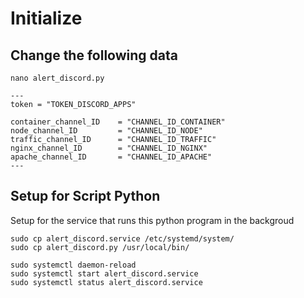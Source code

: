 # Initialize

## Change the following data

```
nano alert_discord.py
```
```
---
token = "TOKEN_DISCORD_APPS"

container_channel_ID    = "CHANNEL_ID_CONTAINER"
node_channel_ID         = "CHANNEL_ID_NODE"
traffic_channel_ID      = "CHANNEL_ID_TRAFFIC"
nginx_channel_ID        = "CHANNEL_ID_NGINX"
apache_channel_ID       = "CHANNEL_ID_APACHE"
---
```

## Setup for Script Python

Setup for the service that runs this python program in the backgroud
```
sudo cp alert_discord.service /etc/systemd/system/
sudo cp alert_discord.py /usr/local/bin/
```
```
sudo systemctl daemon-reload
sudo systemctl start alert_discord.service
sudo systemctl status alert_discord.service
```
